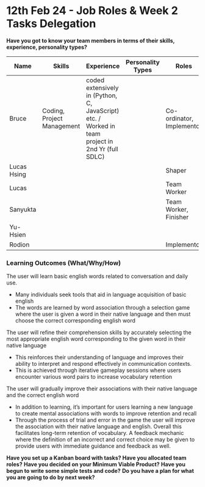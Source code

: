 # 12th Feb 24 - Job Roles & Week 2 Tasks Delegation

<b>Have you got to know your team members in terms of their skills, experience, personality types?</b>

| Name        | Skills                     | Experience                                                                                       | Personality Types | Roles                     |
| ----------- | -------------------------- | ------------------------------------------------------------------------------------------------ | ----------------- | ------------------------- |
| Bruce       | Coding, Project Management | coded extensively in (Python, C, JavaScript) etc. / Worked in team project in 2nd Yr (full SDLC) |                   | Co-ordinator, Implementor |
| Lucas Hsing |                            |                                                                                                  |                   | Shaper                    |
| Lucas       |                            |                                                                                                  |                   | Team Worker               |
| Sanyukta    |                            |                                                                                                  |                   | Team Worker, Finisher     |
| Yu-Hsien    |                            |                                                                                                  |                   |                           |
| Rodion      |                            |                                                                                                  |                   | Implementor               |

### <b> Learning Outcomes (What/Why/How) </b>


The user will learn basic english words related to conversation and daily use.
 - Many individuals seek tools that aid in language acquisition of basic english
 - The words are learned by word association through a selection game where the user is given a word in their native language and then must choose the correct corresponding english word

The user will refine their comprehension skills by accurately selecting the most appropriate english word corresponding to the given word in their native language
 - This reinforces their understanding of language and improves their ability to interpret and respond effectively in communication contexts. 
 - This is achieved through iterative gameplay sessions where users encounter various word pairs to increase vocabulary retention

The user will gradually improve their associations with their native language and the correct english word 
 - In addition to learning, it’s important for users learning a new language to create mental associations with words to improve retention and recall
 - Through the process of trial and error in the game the user will improve the association with their native language and english. Overall this facilitates long-term retention of vocabulary. A feedback mechanic where the definition of an incorrect and correct choice may be given to provide users with immediate guidance and feedback as well.


<b>Have you set up a Kanban board with tasks? </b>
<b>Have you allocated team roles?</b>
<b>Have you decided on your Minimum Viable Product?</b>
<b>Have you begun to write some simple tests and code?</b>
<b>Do you have a plan for what you are going to do by next week?</b>
